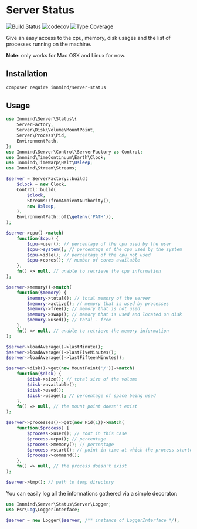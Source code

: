 # Server Status

[![Build Status](https://github.com/innmind/serverstatus/workflows/CI/badge.svg?branch=master)](https://github.com/innmind/serverstatus/actions?query=workflow%3ACI)
[![codecov](https://codecov.io/gh/innmind/serverstatus/branch/develop/graph/badge.svg)](https://codecov.io/gh/innmind/serverstatus)
[![Type Coverage](https://shepherd.dev/github/innmind/serverstatus/coverage.svg)](https://shepherd.dev/github/innmind/serverstatus)

Give an easy access to the cpu, memory, disk usages and the list of processes running on the machine.

**Note**: only works for Mac OSX and Linux for now.

## Installation

```sh
composer require innmind/server-status
```

## Usage

```php
use Innmind\Server\Status\{
    ServerFactory,
    Server\Disk\Volume\MountPoint,
    Server\Process\Pid,
    EnvironmentPath,
};
use Innmind\Server\Control\ServerFactory as Control;
use Innmind\TimeContinuum\Earth\Clock;
use Innmind\TimeWarp\Halt\Usleep;
use Innmind\Stream\Streams;

$server = ServerFactory::build(
    $clock = new Clock,
    Control::build(
        $clock,
        Streams::fromAmbientAuthority(),
        new Usleep,
    ),
    EnvironmentPath::of(\getenv('PATH')),
);

$server->cpu()->match(
    function($cpu) {
        $cpu->user(); // percentage of the cpu used by the user
        $cpu->system(); // percentage of the cpu used by the system
        $cpu->idle(); // percentage of the cpu not used
        $cpu->cores(); // number of cores available
    },
    fn() => null, // unable to retrieve the cpu information
);

$server->memory()->match(
    function($memory) {
        $memory->total(); // total memory of the server
        $memory->active(); // memory that is used by processes
        $memory->free(); // memory that is not used
        $memory->swap(); // memory that is used and located on disk
        $memory->used(); // total - free
    },
    fn() => null, // unable to retrieve the memory information
);

$server->loadAverage()->lastMinute();
$server->loadAverage()->lastFiveMinutes();
$server->loadAverage()->lastFifteenMinutes();

$server->disk()->get(new MountPoint('/'))->match(
    function($disk) {
        $disk->size(); // total size of the volume
        $disk->available();
        $disk->used();
        $disk->usage(); // percentage of space being used
    },
    fn() => null, // the mount point doesn't exist
);

$server->processes()->get(new Pid(1))->match(
    function($process) {
        $process->user(); // root in this case
        $process->cpu(); // percentage
        $process->memory(); // percentage
        $process->start(); // point in time at which the process started
        $process->command();
    },
    fn() => null, // the process doesn't exist
);

$server->tmp(); // path to temp directory
```

You can easily log all the informations gathered via a simple decorator:

```php
use Innmind\Server\Status\Server\Logger;
use Psr\Log\LoggerInterface;

$server = new Logger($server, /** instance of LoggerInterface */);
```
